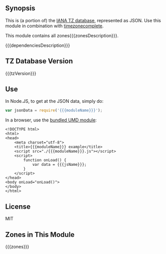 
## Synopsis

This is (a portion of) the [IANA TZ database](https://www.iana.org/time-zones), represented as JSON. Use this module in combination with [timezonecomplete](https://www.npmjs.com/package/timezonecomplete).

This module contains all zones{{{zonesDescription}}}.

{{{dependenciesDescription}}}

## TZ Database Version

{{{tzVersion}}}

## Use

In Node.JS, to get at the JSON data, simply do:

```javascript
var jsonData = require('{{{moduleName}}}');
```

In a browser, use the [bundled UMD module](./{{{moduleName}}}.js):

```
<!DOCTYPE html>
<html>
<head>
    <meta charset="utf-8">
    <title>{{{moduleName}}} example</title>
    <script src="./{{{moduleName}}}.js"></script>
    <script>
        function onLoad() {
            var data = {{{jsName}}};
        }
    </script>
</head>
<body onLoad="onLoad()">
</body>
</html>
```

## License

MIT

## Zones in This Module

{{{zones}}}

